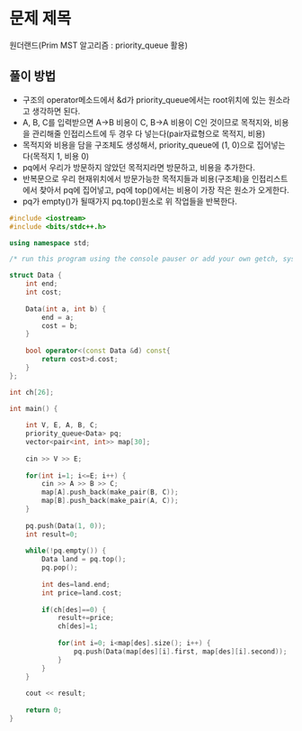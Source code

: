 # 문제 제목
원더랜드(Prim MST 알고리즘 : priority_queue 활용)
## 풀이 방법
- 구조의 operator메소드에서 &d가 priority_queue에서는 root위치에 있는 원소라고 생각하면 된다.
- A, B, C를 입력받으면 A->B 비용이 C, B->A 비용이 C인 것이므로 목적지와, 비용을 관리해줄 인접리스트에 두 경우 다 넣는다(pair자료형으로 목적지, 비용)
- 목적지와 비용을 담을 구조체도 생성해서, priority_queue에 (1, 0)으로 집어넣는다(목적지 1, 비용 0)
- pq에서 우리가 방문하지 않았던 목적지라면 방문하고, 비용을 추가한다.
- 반복문으로 우리 현재위치에서 방문가능한 목적지들과 비용(구조체)을 인접리스트에서 찾아서 pq에 집어넣고, pq에 top()에서는 비용이 가장 작은 원소가 오게한다.
- pq가 empty()가 될때가지 pq.top()원소로 위 작업들을 반복한다.

```c++
#include <iostream>
#include <bits/stdc++.h>

using namespace std; 

/* run this program using the console pauser or add your own getch, system("pause") or input loop */

struct Data {
	int end;
	int cost;
	
	Data(int a, int b) {
		end = a;
		cost = b;
	}
	
	bool operator<(const Data &d) const{
		return cost>d.cost;
	}
};

int ch[26];

int main() {
	
	int V, E, A, B, C;
	priority_queue<Data> pq;
	vector<pair<int, int>> map[30];
	
	cin >> V >> E;
	
	for(int i=1; i<=E; i++) {
		cin >> A >> B >> C;
		map[A].push_back(make_pair(B, C));
		map[B].push_back(make_pair(A, C));
	}
	
	pq.push(Data(1, 0));
	int result=0;
	
	while(!pq.empty()) {
		Data land = pq.top();
		pq.pop();
		
		int des=land.end;
		int price=land.cost;
		
		if(ch[des]==0) {
			result+=price;
			ch[des]=1;
			
			for(int i=0; i<map[des].size(); i++) {
				pq.push(Data(map[des][i].first, map[des][i].second));
			}
		}
	}	
	
	cout << result;
	
	return 0;
}
```
